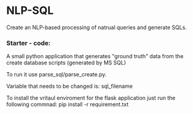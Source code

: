 # NLP-SQL

Create an NLP-based processing of natrual queries and generate SQLs.


### Starter - code:
A small python application that generates "ground truth" data from the create database scripts (generated by MS SQL)

To run it use parse_sql/parse_create.py.

Variable that needs to be changed is:
    sql_filename 

To install the vritaul enviroment for the flask application just run the following commnad:
	pip install -r requirement.txt